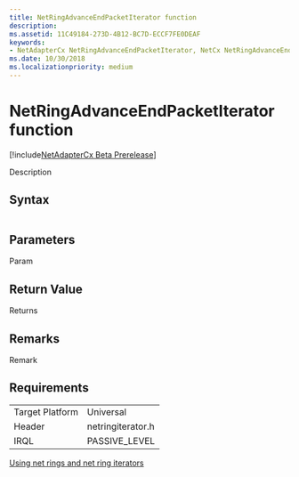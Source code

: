 ```yaml
---
title: NetRingAdvanceEndPacketIterator function
description: 
ms.assetid: 11C49184-273D-4B12-BC7D-ECCF7FE0DEAF
keywords:
- NetAdapterCx NetRingAdvanceEndPacketIterator, NetCx NetRingAdvanceEndPacketIterator
ms.date: 10/30/2018
ms.localizationpriority: medium
---
```


# NetRingAdvanceEndPacketIterator function

[!include[NetAdapterCx Beta Prerelease](../netcx-beta-prerelease.md)]

Description

## Syntax

```cpp

```

## Parameters

Param

## Return Value

Returns 

## Remarks

Remark

## Requirements

|  |  |
| --- | --- |
| Target Platform | Universal |
| Header | netringiterator.h |
| IRQL | PASSIVE_LEVEL |

[Using net rings and net ring iterators](using-net-rings-and-net-ring-iterators.md)